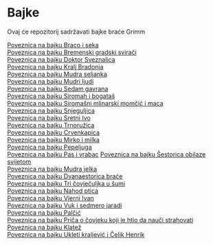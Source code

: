 # Bajke
Ovaj će repozitorij sadržavati bajke braće Grimm

[Poveznica na bajku Braco i seka](<Braco i seka – e-Lektire.md>)\
[Poveznica na bajku Bremenski gradski svirači](<Bremenski gradski svirači – e-Lektire.md>)\
[Poveznica na bajku Doktor Sveznalica](<Doktor Sveznalica – e-Lektire.md>)\
[Poveznica na bajku Kralj Bradonja](<Kralj Bradonja – e-Lektire.md>)\
[Poveznica na bajku Mudra seljanka](<Mudra seljanka – e-Lektire.md>)\
[Poveznica na bajku Mudri ljudi](<Mudri ljudi – e-Lektire.md>)\
[Poveznica na bajku Sedam gavrana](<Sedam gavrana – e-Lektire.md>)\
[Poveznica na bajku Siromah i bogataš](<Siromah i bogataš – e-Lektire.md>)\
[Poveznica na bajku Siromašni mlinarski momčić i maca](<Siromašni mlinarski momčić i maca – e-Lektire.md>)\
[Poveznica na bajku Snjeguljica](<Snjeguljica – e-Lektire.md>)\
[Poveznica na bajku Sretni Ivo](<Sretni Ivo – e-Lektire.md>)\
[Poveznica na bajku Trnoružica](<Trnoružica – e-Lektire.md>)\
[Poveznica na bajku Crvenkapica](<https://github.com/lsaric23/Bajke/blob/laura-bajke/Crvenkapica%20%E2%80%93%20e-Lektire.md>)\
[Poveznica na bajku Mirko i milka](<https://github.com/lsaric23/Bajke/blob/laura-bajke/Mirko%20i%20Milka%20%E2%80%93%20e-Lektire.md>)\
[Poveznica na bajku Pepeljuga](<https://github.com/lsaric23/Bajke/blob/laura-bajke/Pepeljuga%20%E2%80%93%20e-Lektire.md>)\
[Poveznica na bajku Pas i vrabac](<https://github.com/lsaric23/Bajke/blob/laura-bajke/Pas%20i%20vrabac%20%E2%80%93%20e-Lektire.md>)
[Poveznica na bajku Šestorica obilaze svijetom](<https://github.com/lsaric23/Bajke/blob/laura-bajke/%C5%A0estorica%20obilaze%20svijetom%20%E2%80%93%20e-Lektire.md>)\
[Poveznica na bajku Mudra jelka](<https://github.com/lsaric23/Bajke/blob/laura-bajke/Mudra%20Jelka%20%E2%80%93%20e-Lektire.md>)\
[Poveznica na bajku Dvanaestorica braće](<https://github.com/lsaric23/Bajke/blob/laura-bajke/Dvanaestorica%20bra%C4%87e%20%E2%80%93%20e-Lektire.md>)\
[Poveznica na bajku Tri čovječuljka u šumi](<https://github.com/lsaric23/Bajke/blob/laura-bajke/Tri%20%C4%8Dovje%C4%8Duljka%20u%20%C5%A1umi%20%E2%80%93%20e-Lektire.md>)\
[Poveznica na bajku Nahod ptica](<https://github.com/lsaric23/Bajke/blob/laura-bajke/Nahod-ptica%20%E2%80%93%20e-Lektire.md>)\
[Poveznica na bajku Vjerni Ivan](<https://github.com/lsaric23/Bajke/blob/laura-bajke/Vjerni%20Ivan%20%E2%80%93%20e-Lektire.md>)\
[Poveznica na bajku Vuk i sedmero jaradi](<https://github.com/lsaric23/Bajke/blob/laura-bajke/Vuk%20i%20sedmoro%20jaradi%20%E2%80%93%20e-Lektire.md>)\
[Poveznica na bajku Palčić](<https://github.com/lsaric23/Bajke/blob/laura-bajke/Pal%C4%8Di%C4%87%20%E2%80%93%20e-Lektire.md>)\
[Poveznica na bajku Priča o čovjeku koji je htio da nauči strahovati](<https://github.com/lsaric23/Bajke/blob/laura-bajke/Pri%C4%8Da%20o%20%C4%8Dovjeku%20koji%20je%20htio%20da%20nau%C4%8Di%20strahovati%20%E2%80%93%20e-Lektire.md>)\
[Poveznica na bajku Klatež](<https://github.com/lsaric23/Bajke/blob/laura-bajke/Klate%C5%BE%20%E2%80%93%20e-Lektire.md>)\
[Poveznica na bajku Ukleti kraljević i Čelik Henrik](<https://github.com/lsaric23/Bajke/blob/laura-bajke/Ukleti%20Kraljevi%C4%87%20i%20%C4%8Celik-Henrik%20%E2%80%93%20e-Lektire.md>)
